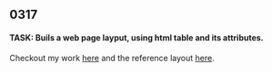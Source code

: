 ## 0317 ##
#### TASK: Buils a web page layput, using html table and its attributes. ####

Checkout my work [here](http://chiunhau.github.io/web-design-works/0317/) and the reference layout [here](http://blog.karachicorner.com/wp-content/uploads/2015/11/Gon-WordPress-Theme-Screen-Short.jpg).

